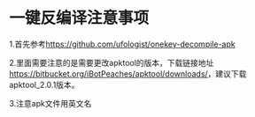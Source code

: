 # 一键反编译注意事项

1.首先参考<https://github.com/ufologist/onekey-decompile-apk>

2.里面需要注意的是需要更改apktool的版本，下载链接地址<https://bitbucket.org/iBotPeaches/apktool/downloads/>，建议下载apktool_2.0.1版本。

3.注意apk文件用英文名

